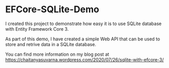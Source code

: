 # EFCore-SQLite-Demo
I created this project to demonstrate how easy it is to use SQLite database with Entity Framework Core 3.

As part of this demo, I have created a simple Web API that can be used to store and retrive data in a SQLite database.

You can find more information on my blog post at https://chaitanyasuvarna.wordpress.com/2020/07/26/sqlite-with-efcore-3/
